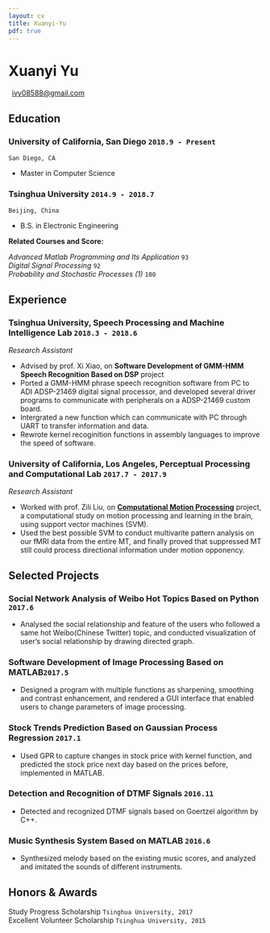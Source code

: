 ```yaml
---
layout: cv
title: Xuanyi-Yu
pdf: true
---
```

# Xuanyi __Yu__

<i class="fi-mail" style="text-align: middle"></i>
<a href="ivy08588@gmail.com" style="margin-left:0.5em">ivy08588@gmail.com</a>


## Education

### __University of California, San Diego__ `2018.9 - Present`
```
San Diego, CA
```
- Master in Computer Science

### __Tsinghua University__ `2014.9 - 2018.7`
```
Beijing, China
```
- B.S. in Electronic Engineering

__Related Courses and Score:__<br>

_Advanced Matlab Programming and Its Application_  `93` <br>
_Digital Signal Processing_   `92` <br>
_Probability and Stochastic Processes (1)_ `100` <br>

## Experience

### __Tsinghua University, Speech Processing and Machine Intelligence Lab__  `2018.3 - 2018.6`
_Research Assistant_<br>
- Advised by prof. Xi Xiao, on __Software Development of GMM-HMM Speech Recognition Based on DSP__ project
- Ported a GMM-HMM phrase speech recognition software from PC to ADI ADSP-21469 digital signal processor, and developed several driver programs to communicate with peripherals on a ADSP-21469 custom board.
- Intergrated a new function which can communicate with PC through UART to transfer information and data.
- Rewrote kernel recoginition functions in assembly languages to improve the speed of software.

### __University of California, Los Angeles, Perceptual Processing and Computational Lab__ `2017.7 - 2017.9`
_Research Assistant_<br>
- Worked with prof. Zili Liu, on __[Computational Motion Processing](https://zililab.psych.ucla.edu/research/computational-motion-processing/)__ project, a computational study on motion processing and learning in the brain, using support vector machines (SVM). 
- Used the best possible SVM to conduct multivarite pattern analysis on our fMRI data from the entire MT, and finally proved that suppressed MT still could process directional information under motion opponency.


## Selected Projects

### __Social Network Analysis of Weibo Hot Topics Based on Python__ `2017.6`
- Analysed the social relationship and feature of the users who followed a same hot Weibo(Chinese Twitter) topic, and conducted visualization of user’s social relationship by drawing directed graph.

### __Software Development of Image Processing Based on MATLAB__`2017.5`
-	Designed a program with multiple functions as sharpening, smoothing and contrast enhancement, and rendered a GUI interface that enabled users to change parameters of image processing.

### __Stock Trends Prediction Based on Gaussian Process Regression__ `2017.1`
- Used GPR to capture changes in stock price with kernel function, and predicted the stock price next day based on the prices before, implemented in MATLAB.

### __Detection and Recognition of DTMF Signals__ `2016.11`
-	Detected and recognized DTMF signals based on Goertzel algorithm by C++.

### __Music Synthesis System Based on MATLAB__ `2016.6`
- Synthesized melody based on the existing music scores, and analyzed and imitated the sounds of different instruments.

## Honors & Awards

Study Progress Scholarship  `Tsinghua University, 2017` <br>
Excellent Volunteer Scholarship `Tsinghua University, 2015` <br>


<!-- ### Footer

Last updated: May 2013 -->
